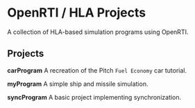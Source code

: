 # OpenRTI / HLA Projects
A collection of HLA-based simulation programs using OpenRTI.

## Projects
**carProgram**
    A recreation of the Pitch `Fuel Economy` car tutorial.

**myProgram**
    A simple ship and missile simulation.

**syncProgram**
    A basic project implementing synchronization.